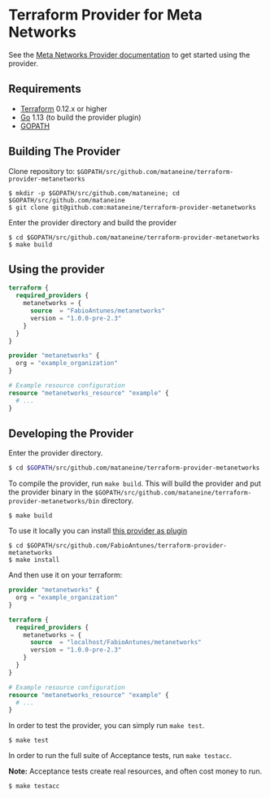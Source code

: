 # Terraform Provider for Meta Networks

See the [Meta Networks Provider documentation](docs/index.md) to get started using the provider.

## Requirements

- [Terraform](https://www.terraform.io/downloads.html) 0.12.x or higher
- [Go](https://golang.org/doc/install) 1.13 (to build the provider plugin)
- [GOPATH](http://golang.org/doc/code.html#GOPATH)

## Building The Provider

Clone repository to: `$GOPATH/src/github.com/mataneine/terraform-provider-metanetworks`

```shell
$ mkdir -p $GOPATH/src/github.com/mataneine; cd $GOPATH/src/github.com/mataneine
$ git clone git@github.com:mataneine/terraform-provider-metanetworks
```

Enter the provider directory and build the provider

```shell
$ cd $GOPATH/src/github.com/mataneine/terraform-provider-metanetworks
$ make build
```

## Using the provider

```terraform
terraform {
  required_providers {
    metanetworks = {
      source  = "FabioAntunes/metanetworks"
      version = "1.0.0-pre-2.3"
    }
  }
}

provider "metanetworks" {
  org = "example_organization"
}

# Example resource configuration
resource "metanetworks_resource" "example" {
  # ...
}
```

## Developing the Provider

Enter the provider directory.

```sh
$ cd $GOPATH/src/github.com/mataneine/terraform-provider-metanetworks
```

To compile the provider, run `make build`. This will build the provider and put the provider binary in the `$GOPATH/src/github.com/mataneine/terraform-provider-metanetworks/bin` directory.

```shell
$ make build
```

To use it locally you can install [this provider as plugin](https://www.terraform.io/docs/plugins/basics.html#installing-a-plugin)

```shell
$ cd $GOPATH/src/github.com/FabioAntunes/terraform-provider-metanetworks
$ make install
```

And then use it on your terraform:

```terraform
provider "metanetworks" {
  org = "example_organization"
}

terraform {
  required_providers {
    metanetworks = {
      source  = "localhost/FabioAntunes/metanetworks"
      version = "1.0.0-pre-2.3"
    }
  }
}

# Example resource configuration
resource "metanetworks_resource" "example" {
  # ...
}
```

In order to test the provider, you can simply run `make test`.

```shell
$ make test
```

In order to run the full suite of Acceptance tests, run `make testacc`.

**Note:** Acceptance tests create real resources, and often cost money to run.

```shell
$ make testacc
```
